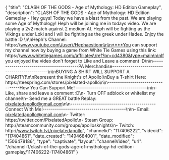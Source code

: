 {
    "title": "CLASH OF THE GODS - Age of Mythology: HD Edition Gameplay",
    "description": "CLASH OF THE GODS - Age of Mythology: HD Edition Gameplay - Hey guys!  Today we have a blast from the past.  We are playing some Age of Mythology!  Heph will be joining me in todays video.  We are playing a 2v2 match against 2 medium AI.  Heph will be fighting as the Vikings under Loki and I will be fighting as the greek under Hades. Enjoy the battle :D \n\nHeph's Channel: https:\/\/www.youtube.com\/user\/Hephaestionn\n\n****You can support my channel now by buying a game from White Tie Games using this link: https:\/\/www.whitetiegames.com\/affiliates\/ref?pr=cd4380&type=main\n\nIf you enjoyed the video don't forget to Like and Leave a comment :D\n\n-----------------------------------------PA Merchandise----------------------------------------------\n\nBUYING A SHIRT WILL SUPPORT A CHARITY!\n\nRepresent the Knight's of Apollo!\nBuy a T-shirt Here: https:\/\/teespring.com\/stores\/pixelated-apollo\n\n----------------------------------How You Can Support Me! -----------------------------------\n\n- Like, share and leave a comment :D\n- Turn OFF adblock or whitelist my channel\n- Send me a GREAT battle Replay: pixelatedapollo@gmail.com\n\n------------------------------------------Connect With Me!-----------------------------------------\n\n- Email: pixelatedapollo@gmail.com\n- Twitter: https:\/\/twitter.com\/PixelatedApollo\n- Steam Group:  http:\/\/steamcommunity.com\/groups\/apollosknights\n- Twitch: http:\/\/www.twitch.tv\/pixelatedapollo",
    "channelid": "117406222",
    "videoid": "117404861",
    "date_created": "1494684001",
    "date_modified": "1506478186",
    "type": "captivate",
    "layout": "channelVideo",
    "url": "\/channel-1\/clash-of-the-gods-age-of-mythology-hd-edition-gameplay\/117406222-117404861"
}